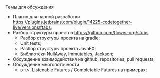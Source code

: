 Темы для обсуждения

- Плагин для парной разработки https://plugins.jetbrains.com/plugin/14225-codetogether-live/versions#tabs;
- Разбор структуры проектов https://github.com/flower-org/stubs
  - Разбор структуры проекта на gradle;
  - Unit tests;
  - Разбор структуры проекта JavaFX;
  - Библиотеки NullAway, Immutables, Jackson;
- Обсуждение взаимодействия на github, repositories, pull requests;
- Обсуждение многопоточности
  - в т.ч. Listenable Futures / Completable Futures на примерах;